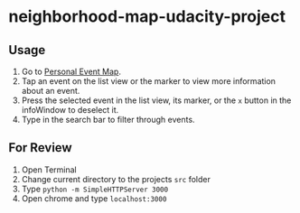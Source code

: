 # neighborhood-map-udacity-project

## Usage
1. Go to [Personal Event Map](https://frenchfulton94.github.io/neighborhood-map-udacity-project/dist/).
2. Tap an event on the list view or the marker to view more information about an event.
3. Press the selected event in the list view, its marker, or the `x` button in the infoWindow to deselect it.
5. Type in the search bar to filter through events.

## For Review
1. Open Terminal
2. Change current directory to the projects `src` folder
3. Type `python -m SimpleHTTPServer 3000`
4. Open chrome and type `localhost:3000`